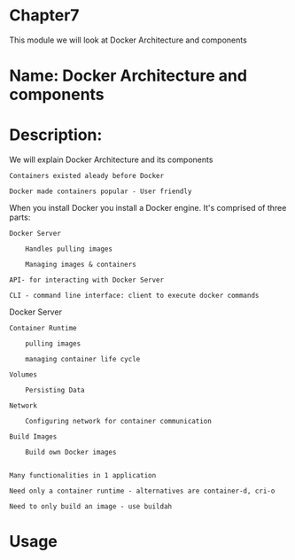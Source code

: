 # Chapter7
This module we will look at Docker Architecture and components

# Name: Docker Architecture and components

# Description: 

We will explain Docker Architecture and its components

    Containers existed aleady before Docker

    Docker made containers popular - User friendly

When you install Docker you install a Docker engine. It's comprised of three parts:

    Docker Server 

        Handles pulling images

        Managing images & containers

    API- for interacting with Docker Server

    CLI - command line interface: client to execute docker commands

Docker Server

    Container Runtime

        pulling images

        managing container life cycle

    Volumes

        Persisting Data

    Network 

        Configuring network for container communication

    Build Images

        Build own Docker images


    Many functionalities in 1 application

    Need only a container runtime - alternatives are container-d, cri-o

    Need to only build an image - use buildah





# Usage


    